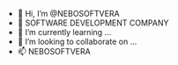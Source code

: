 - 👋 Hi, I’m @NEBOSOFTVERA
- 👀 SOFTWARE DEVELOPMENT COMPANY
- 🌱 I’m currently learning ...
- 💞️ I’m looking to collaborate on ...
- 📫 NEBOSOFTVERA

<!---
NEBOSOFTVERA/NEBOSOFTVERA is a ✨ special ✨ repository because its `README.md` (this file) appears on your GitHub profile.
You can click the Preview link to take a look at your changes.
--->
